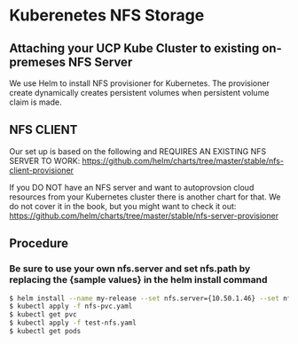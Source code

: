 # Kuberenetes NFS Storage

## Attaching your UCP Kube Cluster to existing on-premeses NFS Server

We use Helm to install NFS provisioner for Kubernetes. The provisioner create dynamically creates persistent volumes when persistent volume claim is made. 

## NFS CLIENT
Our set up is based on the following and REQUIRES AN EXISTING NFS SERVER TO WORK: 
<https://github.com/helm/charts/tree/master/stable/nfs-client-provisioner>


If you DO NOT have an NFS server and want to autoprovsion cloud resources from your Kubernetes cluster there is another chart for that. We do not cover it in the book, but you might want to check it out: <https://github.com/helm/charts/tree/master/stable/nfs-server-provisioner> 


## Procedure

### Be sure to use your own nfs.server and set nfs.path by replacing the {sample values} in the helm install command

```bash
$ helm install --name my-release --set nfs.server={10.50.1.46} --set nfs.path={/var/nfsshare/apps} stable/nfs-client-provisioner
$ kubectl apply -f nfs-pvc.yaml
$ kubectl get pvc
$ kubectl apply -f test-nfs.yaml
$ kubectl get pods
```

